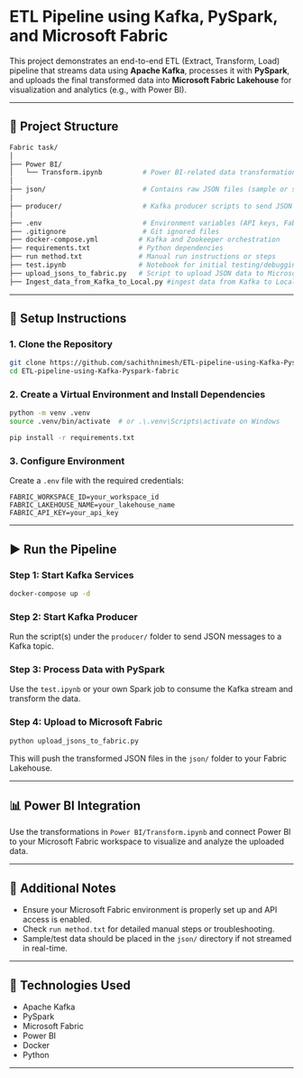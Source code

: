 
# ETL Pipeline using Kafka, PySpark, and Microsoft Fabric

This project demonstrates an end-to-end ETL (Extract, Transform, Load) pipeline that streams data using **Apache Kafka**, processes it with **PySpark**, and uploads the final transformed data into **Microsoft Fabric Lakehouse** for visualization and analytics (e.g., with Power BI).

---

## 📁 Project Structure

```bash
Fabric task/
│
├── Power BI/
│   └── Transform.ipynb          # Power BI-related data transformation logic
│
├── json/                        # Contains raw JSON files (sample or streamed)
│
├── producer/                    # Kafka producer scripts to send JSON data
│
├── .env                         # Environment variables (API keys, Fabric config, etc.)
├── .gitignore                   # Git ignored files
├── docker-compose.yml          # Kafka and Zookeeper orchestration
├── requirements.txt            # Python dependencies
├── run method.txt              # Manual run instructions or steps
├── test.ipynb                  # Notebook for initial testing/debugging
├── upload_jsons_to_fabric.py   # Script to upload JSON data to Microsoft Fabric Lakehouse
├── Ingest_data_from_Kafka_to_Local.py #ingest data from Kafka to Local
```

---

## 🔧 Setup Instructions

### 1. Clone the Repository

```bash
git clone https://github.com/sachithnimesh/ETL-pipeline-using-Kafka-Pyspark-fabric.git
cd ETL-pipeline-using-Kafka-Pyspark-fabric
```

### 2. Create a Virtual Environment and Install Dependencies

```bash
python -m venv .venv
source .venv/bin/activate  # or .\.venv\Scripts\activate on Windows

pip install -r requirements.txt
```

### 3. Configure Environment

Create a `.env` file with the required credentials:

```env
FABRIC_WORKSPACE_ID=your_workspace_id
FABRIC_LAKEHOUSE_NAME=your_lakehouse_name
FABRIC_API_KEY=your_api_key
```

---

## ▶️ Run the Pipeline

### Step 1: Start Kafka Services

```bash
docker-compose up -d
```

### Step 2: Start Kafka Producer

Run the script(s) under the `producer/` folder to send JSON messages to a Kafka topic.

### Step 3: Process Data with PySpark

Use the `test.ipynb` or your own Spark job to consume the Kafka stream and transform the data.

### Step 4: Upload to Microsoft Fabric

```bash
python upload_jsons_to_fabric.py
```

This will push the transformed JSON files in the `json/` folder to your Fabric Lakehouse.

---

## 📊 Power BI Integration

Use the transformations in `Power BI/Transform.ipynb` and connect Power BI to your Microsoft Fabric workspace to visualize and analyze the uploaded data.

---

## 📄 Additional Notes

* Ensure your Microsoft Fabric environment is properly set up and API access is enabled.
* Check `run method.txt` for detailed manual steps or troubleshooting.
* Sample/test data should be placed in the `json/` directory if not streamed in real-time.

---

## 🚀 Technologies Used

* Apache Kafka
* PySpark
* Microsoft Fabric
* Power BI
* Docker
* Python

---
